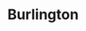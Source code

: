 ---
title: "Burlington"
url: /rochester/burlington-greece-ridge-center-drive/
shop: department store
---